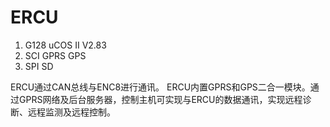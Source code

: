 # ERCU

1. G128 uCOS II V2.83
2. SCI GPRS GPS
3. SPI SD

ERCU通过CAN总线与ENC8进行通讯。
ERCU内置GPRS和GPS二合一模块。通过GPRS网络及后台服务器，控制主机可实现与ERCU的数据通讯，实现远程诊断、远程监测及远程控制。
